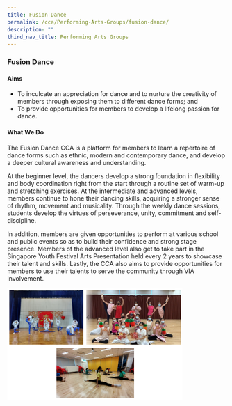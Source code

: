 ```yaml
---
title: Fusion Dance
permalink: /cca/Performing-Arts-Groups/fusion-dance/
description: ""
third_nav_title: Performing Arts Groups
---
```

### Fusion Dance

#### Aims

*   To inculcate an appreciation for dance and to nurture the creativity of members through exposing them to different dance forms; and
*   To provide opportunities for members to develop a lifelong passion for dance.

#### What We Do

The Fusion Dance CCA is a platform for members to learn a repertoire of dance forms such as ethnic, modern and contemporary dance, and develop a deeper cultural awareness and understanding.

  

At the beginner level, the dancers develop a strong foundation in flexibility and body coordination right from the start through a routine set of warm-up and stretching exercises. At the intermediate and advanced levels, members continue to hone their dancing skills, acquiring a stronger sense of rhythm, movement and musicality. Through the weekly dance sessions, students develop the virtues of perseverance, unity, commitment and self-discipline.

  

In addition, members are given opportunities to perform at various school and public events so as to build their confidence and strong stage presence. Members of the advanced level also get to take part in the Singapore Youth Festival Arts Presentation held every 2 years to showcase their talent and skills. Lastly, the CCA also aims to provide opportunities for members to use their talents to serve the community through VIA involvement.

<img src="/images/fusiondance.png" style="width:80%">